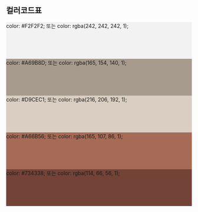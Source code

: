 ## 컬러코드표
 <div style="background-color: #F2F2F2; height: 100px;">color: #F2F2F2; 또는 color: rgba(242, 242, 242, 1);</div>
<div style="background-color: #A69B8D; height: 100px;">color: #A69B8D; 또는 color: rgba(165, 154, 140, 1);</div>
<div style="background-color: #D9CEC1; height: 100px;">color: #D9CEC1; 또는 color: rgba(216, 206, 192, 1);</div>
<div style="background-color: #A66B56; height: 100px;">color: #A66B56; 또는 color: rgba(165, 107, 86, 1);</div>
<div style="background-color: #734338; height: 100px;">color: #734338; 또는 color: rgba(114, 66, 56, 1);</div>

